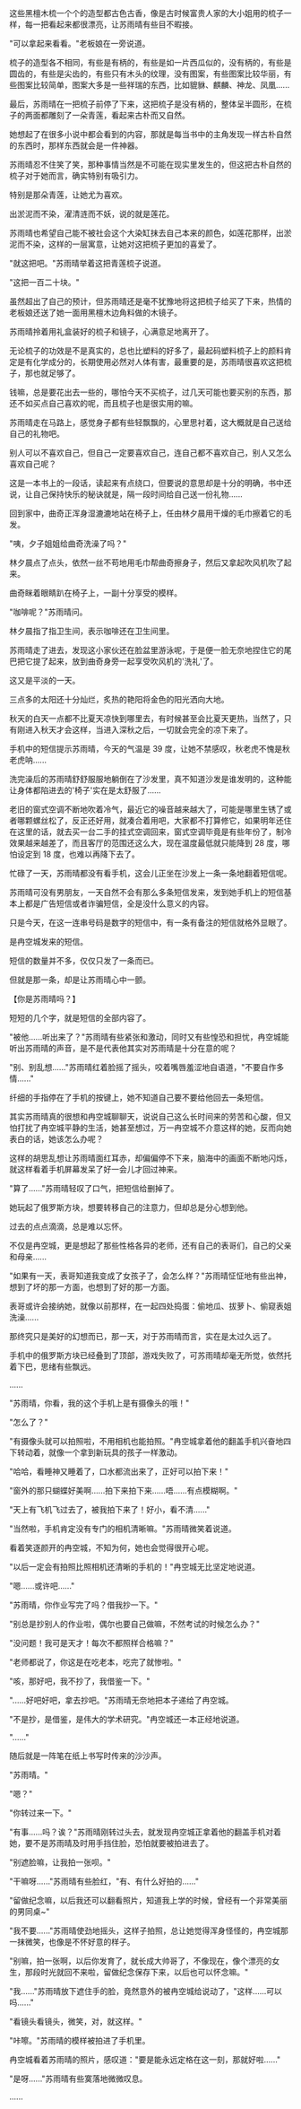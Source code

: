 <link rel="stylesheet" href="../../styles/text.css" />

这些黑檀木梳一个个的造型都古色古香，像是古时候富贵人家的大小姐用的梳子一样，每一把看起来都很漂亮，让苏雨晴有些目不暇接。

"可以拿起来看看。"老板娘在一旁说道。

梳子的造型各不相同，有些是有柄的，有些是如一片西瓜似的，没有柄的，有些是圆齿的，有些是尖齿的，有些只有木头的纹理，没有图案，有些图案比较华丽，有些图案比较简单，图案大多是一些祥瑞的东西，比如貔貅、麒麟、神龙、凤凰......

最后，苏雨晴在一把梳子前停了下来，这把梳子是没有柄的，整体呈半圆形，在梳子的两面都雕刻了一朵青莲，看起来古朴而又自然。

她想起了在很多小说中都会看到的内容，那就是每当书中的主角发现一样古朴自然的东西时，那样东西就会是一件神器。

苏雨晴忍不住笑了笑，那种事情当然是不可能在现实里发生的，但这把古朴自然的梳子对于她而言，确实特别有吸引力。

特别是那朵青莲，让她尤为喜欢。

出淤泥而不染，濯清涟而不妖，说的就是莲花。

苏雨晴也希望自己能不被社会这个大染缸抹去自己本来的颜色，如莲花那样，出淤泥而不染，这样的一层寓意，让她对这把梳子更加的喜爱了。

"就这把吧。"苏雨晴举着这把青莲梳子说道。

"这把一百二十块。"

虽然超出了自己的预计，但苏雨晴还是毫不犹豫地将这把梳子给买了下来，热情的老板娘还送了她一面用黑檀木边角料做的木镜子。

苏雨晴拎着用礼盒装好的梳子和镜子，心满意足地离开了。

无论梳子的功效是不是真实的，总也比塑料的好多了，最起码塑料梳子上的颜料肯定是有化学成分的，长期使用必然对人体有害，最重要的是，苏雨晴很喜欢这把梳子，那也就足够了。

钱嘛，总是要花出去一些的，哪怕今天不买梳子，过几天可能也要买别的东西，那还不如买点自己喜欢的呢，而且梳子也是很实用的嘛。

苏雨晴走在马路上，感觉身子都有些轻飘飘的，心里思衬着，这大概就是自己送给自己的礼物吧。

别人可以不喜欢自己，但自己一定要喜欢自己，连自己都不喜欢自己，别人又怎么喜欢自己呢？

这是一本书上的一段话，读起来有点绕口，但要说的意思却是十分的明确，书中还说，让自己保持快乐的秘诀就是，隔一段时间给自己送一份礼物......

回到家中，曲奇正浑身湿漉漉地站在椅子上，任由林夕晨用干燥的毛巾擦着它的毛发。

"咦，夕子姐姐给曲奇洗澡了吗？"

林夕晨点了点头，依然一丝不苟地用毛巾帮曲奇擦身子，然后又拿起吹风机吹了起来。

曲奇眯着眼睛趴在椅子上，一副十分享受的模样。

"咖啡呢？"苏雨晴问。

林夕晨指了指卫生间，表示咖啡还在卫生间里。

苏雨晴走了进去，发现这小家伙还在脸盆里游泳呢，于是便一脸无奈地捏住它的尾巴把它提了起来，放到曲奇身旁一起享受吹风机的'洗礼'了。

这又是平淡的一天。

三点多的太阳还十分灿烂，炙热的艳阳将金色的阳光洒向大地。

秋天的白天一点都不比夏天凉快到哪里去，有时候甚至会比夏天更热，当然了，只有刚进入秋天才会这样，当进入深秋之后，一切就会完全的凉下来了。

手机中的短信提示苏雨晴，今天的气温是 39 度，让她不禁感叹，秋老虎不愧是秋老虎呐......

洗完澡后的苏雨晴舒舒服服地躺倒在了沙发里，真不知道沙发是谁发明的，这种能让身体都陷进去的'椅子'实在是太舒服了......

老旧的窗式空调不断地吹着冷气，最近它的噪音越来越大了，可能是哪里生锈了或者哪颗螺丝松了，反正还好用，就凑合着用吧，大家都不打算修它，如果明年还住在这里的话，就去买一台二手的挂式空调回来，窗式空调毕竟是有些年份了，制冷效果越来越差了，而且客厅的范围还这么大，现在温度最低就只能降到 28 度，哪怕设定到 18 度，也难以再降下去了。

忙碌了一天，苏雨晴都没有看手机，这会儿正坐在沙发上一条一条地翻着短信呢。

苏雨晴可没有男朋友，一天自然不会有那么多条短信发来，发到她手机上的短信基本上都是广告短信或者诈骗短信，全是没什么意义的内容。

只是今天，在这一连串号码是数字的短信中，有一条有备注的短信就格外显眼了。

是冉空城发来的短信。

短信的数量并不多，仅仅只发了一条而已。

但就是那一条，却是让苏雨晴心中一颤。

【你是苏雨晴吗？】

短短的几个字，就是短信的全部内容了。

"被他......听出来了？"苏雨晴有些紧张和激动，同时又有些惶恐和担忧，冉空城能听出苏雨晴的声音，是不是代表他其实对苏雨晴是十分在意的呢？

"别、别乱想......"苏雨晴红着脸摇了摇头，咬着嘴唇羞涩地自语道，"不要自作多情......"

纤细的手指停在了手机的按键上，她不知道自己要不要给他回去一条短信。

其实苏雨晴真的很想和冉空城聊聊天，说说自己这么长时间来的劳苦和心酸，但又怕打扰了冉空城平静的生活，她甚至想过，万一冉空城不介意这样的她，反而向她表白的话，她该怎么办呢？

这样的胡思乱想让苏雨晴面红耳赤，却偏偏停不下来，脑海中的画面不断地闪烁，就这样看着手机屏幕发呆了好一会儿才回过神来。

"算了......"苏雨晴轻叹了口气，把短信给删掉了。

她玩起了俄罗斯方块，想要转移自己的注意力，但却总是分心想到他。

过去的点点滴滴，总是难以忘怀。

不仅是冉空城，更是想起了那些性格各异的老师，还有自己的表哥们，自己的父亲和母亲......

"如果有一天，表哥知道我变成了女孩子了，会怎么样？"苏雨晴怔怔地有些出神，想到了坏的那一方面，也想到了好的那一方面。

表哥或许会接纳她，就像以前那样，在一起四处捣蛋：偷地瓜、拔萝卜、偷窥表姐洗澡......

那终究只是美好的幻想而已，那一天，对于苏雨晴而言，实在是太过久远了。

手机中的俄罗斯方块已经叠到了顶部，游戏失败了，可苏雨晴却毫无所觉，依然托着下巴，思绪有些飘远。

......

"苏雨晴，你看，我的这个手机上是有摄像头的哦！"

"怎么了？"

"有摄像头就可以拍照啦，不用相机也能拍照。"冉空城拿着他的翻盖手机兴奋地四下转动着，就像一个拿到新玩具的孩子一样激动。

"哈哈，看睡神又睡着了，口水都流出来了，正好可以拍下来！"

"窗外的那只蝴蝶好美啊......拍下来拍下来......唔......有点模糊啊。"

"天上有飞机飞过去了，被我拍下来了！好小，看不清......"

"当然啦，手机肯定没有专门的相机清晰嘛。"苏雨晴微笑着说道。

看着笑逐颜开的冉空城，不知为何，她也会觉得很开心呢。

"以后一定会有拍照比照相机还清晰的手机的！"冉空城无比坚定地说道。

"嗯......或许吧......"

"苏雨晴，你作业写完了吗？借我抄一下。"

"别总是抄别人的作业啦，偶尔也要自己做嘛，不然考试的时候怎么办？"

"没问题！我可是天才！每次不都照样合格嘛？"

"老师都说了，你这是在吃老本，吃完了就惨啦。"

"咳，那好吧，我不抄了，我借鉴一下。"

"......好吧好吧，拿去抄吧。"苏雨晴无奈地把本子递给了冉空城。

"不是抄，是借鉴，是伟大的学术研究。"冉空城还一本正经地说道。

"......"

随后就是一阵笔在纸上书写时传来的沙沙声。

"苏雨晴。"

"嗯？"

"你转过来一下。"

"有事......吗？诶？"苏雨晴刚转过头去，就发现冉空城正拿着他的翻盖手机对着她，要不是苏雨晴及时用手挡住脸，恐怕就要被拍进去了。

"别遮脸嘛，让我拍一张呗。"

"干嘛呀......"苏雨晴有些脸红，"有、有什么好拍的......"

"留做纪念嘛，以后我还可以翻看照片，知道我上学的时候，曾经有一个非常美丽的男同桌\~"

"我不要......"苏雨晴使劲地摇头，这样子拍照，总让她觉得浑身怪怪的，冉空城那一抹微笑，也像是不怀好意的样子。

"别嘛，拍一张啊，以后你发育了，就长成大帅哥了，不像现在，像个漂亮的女生，那段时光就回不来啦，留做纪念保存下来，以后也可以怀念嘛。"

"我......"苏雨晴放下遮住手的脸，竟然意外的被冉空城给说动了，"这样......可以吗......"

"看镜头看镜头，微笑，对，就这样。"

"咔嚓。"苏雨晴的模样被拍进了手机里。

冉空城看着苏雨晴的照片，感叹道："要是能永远定格在这一刻，那就好啦......"

"是呀......"苏雨晴有些寞落地微微叹息。

......
